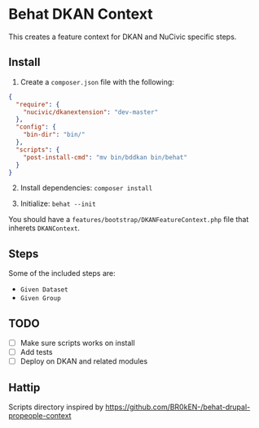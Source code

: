 # Behat DKAN Context

This creates a feature context for DKAN and NuCivic specific steps.

## Install

1. Create a ``composer.json`` file with the following:

```JSON
{
  "require": {
    "nucivic/dkanextension": "dev-master"
  },
  "config": {
    "bin-dir": "bin/"
  },
  "scripts": {
    "post-install-cmd": "mv bin/bddkan bin/behat"
  }
}
```

2. Install dependencies: ``composer install``

3. Initialize: ``behat --init`` 

You should have a ``features/bootstrap/DKANFeatureContext.php`` file that inherets ``DKANContext``.

## Steps

Some of the included steps are:

* ``Given Dataset``
* ``Given Group``

## TODO

- [ ] Make sure scripts works on install
- [ ] Add tests
- [ ] Deploy on DKAN and related modules

## Hattip
Scripts directory inspired by https://github.com/BR0kEN-/behat-drupal-propeople-context
